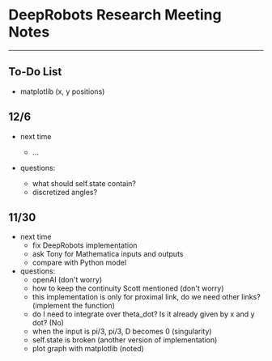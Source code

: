 # DeepRobots Research Meeting Notes

---
## To-Do List

- matplotlib (x, y positions)

## 12/6

- next time
    - ...
    
- questions:
    - what should self.state contain?
    - discretized angles?

## 11/30

- next time
    - fix DeepRobots implementation
    - ask Tony for Mathematica inputs and outputs
    - compare with Python model
- questions:
    - openAI (don't worry)
    - how to keep the continuity Scott mentioned (don't worry)
    - this implementation is only for proximal link, do we need other links? (implement the function)
    - do I need to integrate over theta_dot? Is it already given by x and y dot? (No)
    - when the input is pi/3, pi/3, D becomes 0 (singularity)
    - self.state is broken (another version of implementation) 
    - plot graph with matplotlib (noted)
